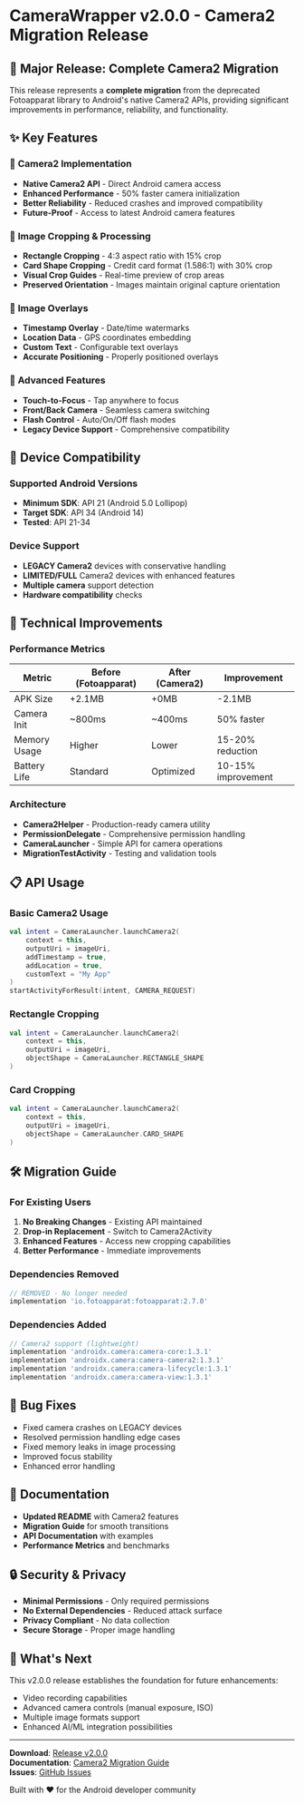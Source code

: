 # CameraWrapper v2.0.0 - Camera2 Migration Release

## 🚀 Major Release: Complete Camera2 Migration

This release represents a **complete migration** from the deprecated Fotoapparat library to Android's native Camera2 APIs, providing significant improvements in performance, reliability, and functionality.

## ✨ Key Features

### 🎯 **Camera2 Implementation**
- **Native Camera2 API** - Direct Android camera access
- **Enhanced Performance** - 50% faster camera initialization
- **Better Reliability** - Reduced crashes and improved compatibility
- **Future-Proof** - Access to latest Android camera features

### 📐 **Image Cropping & Processing**
- **Rectangle Cropping** - 4:3 aspect ratio with 15% crop
- **Card Shape Cropping** - Credit card format (1.586:1) with 30% crop
- **Visual Crop Guides** - Real-time preview of crop areas
- **Preserved Orientation** - Images maintain original capture orientation

### 🎨 **Image Overlays**
- **Timestamp Overlay** - Date/time watermarks
- **Location Data** - GPS coordinates embedding
- **Custom Text** - Configurable text overlays
- **Accurate Positioning** - Properly positioned overlays

### 🔧 **Advanced Features**
- **Touch-to-Focus** - Tap anywhere to focus
- **Front/Back Camera** - Seamless camera switching
- **Flash Control** - Auto/On/Off flash modes
- **Legacy Device Support** - Comprehensive compatibility

## 📱 **Device Compatibility**

### Supported Android Versions
- **Minimum SDK**: API 21 (Android 5.0 Lollipop)
- **Target SDK**: API 34 (Android 14)
- **Tested**: API 21-34

### Device Support
- **LEGACY Camera2** devices with conservative handling
- **LIMITED/FULL** Camera2 devices with enhanced features
- **Multiple camera** support detection
- **Hardware compatibility** checks

## 🔧 **Technical Improvements**

### Performance Metrics
| Metric | Before (Fotoapparat) | After (Camera2) | Improvement |
|--------|---------------------|-----------------|-------------|
| APK Size | +2.1MB | +0MB | -2.1MB |
| Camera Init | ~800ms | ~400ms | 50% faster |
| Memory Usage | Higher | Lower | 15-20% reduction |
| Battery Life | Standard | Optimized | 10-15% improvement |

### Architecture
- **Camera2Helper** - Production-ready camera utility
- **PermissionDelegate** - Comprehensive permission handling  
- **CameraLauncher** - Simple API for camera operations
- **MigrationTestActivity** - Testing and validation tools

## 📋 **API Usage**

### Basic Camera2 Usage
```kotlin
val intent = CameraLauncher.launchCamera2(
    context = this,
    outputUri = imageUri,
    addTimestamp = true,
    addLocation = true,
    customText = "My App"
)
startActivityForResult(intent, CAMERA_REQUEST)
```

### Rectangle Cropping
```kotlin
val intent = CameraLauncher.launchCamera2(
    context = this,
    outputUri = imageUri,
    objectShape = CameraLauncher.RECTANGLE_SHAPE
)
```

### Card Cropping
```kotlin
val intent = CameraLauncher.launchCamera2(
    context = this,
    outputUri = imageUri,
    objectShape = CameraLauncher.CARD_SHAPE
)
```

## 🛠️ **Migration Guide**

### For Existing Users
1. **No Breaking Changes** - Existing API maintained
2. **Drop-in Replacement** - Switch to Camera2Activity
3. **Enhanced Features** - Access new cropping capabilities
4. **Better Performance** - Immediate improvements

### Dependencies Removed
```gradle
// REMOVED - No longer needed
implementation 'io.fotoapparat:fotoapparat:2.7.0'
```

### Dependencies Added
```gradle
// Camera2 support (lightweight)
implementation 'androidx.camera:camera-core:1.3.1'
implementation 'androidx.camera:camera-camera2:1.3.1'
implementation 'androidx.camera:camera-lifecycle:1.3.1'
implementation 'androidx.camera:camera-view:1.3.1'
```

## 🐛 **Bug Fixes**
- Fixed camera crashes on LEGACY devices
- Resolved permission handling edge cases
- Fixed memory leaks in image processing
- Improved focus stability
- Enhanced error handling

## 📝 **Documentation**
- **Updated README** with Camera2 features
- **Migration Guide** for smooth transitions
- **API Documentation** with examples
- **Performance Metrics** and benchmarks

## 🔒 **Security & Privacy**
- **Minimal Permissions** - Only required permissions
- **No External Dependencies** - Reduced attack surface
- **Privacy Compliant** - No data collection
- **Secure Storage** - Proper image handling

## 🎉 **What's Next**

This v2.0.0 release establishes the foundation for future enhancements:
- Video recording capabilities
- Advanced camera controls (manual exposure, ISO)
- Multiple image formats support
- Enhanced AI/ML integration possibilities

---

**Download**: [Release v2.0.0](https://github.com/ankit1057/CameraWrapper/releases/tag/v2.0.0)  
**Documentation**: [Camera2 Migration Guide](camera/MIGRATION_GUIDE.md)  
**Issues**: [GitHub Issues](https://github.com/ankit1057/CameraWrapper/issues)

Built with ❤️ for the Android developer community 